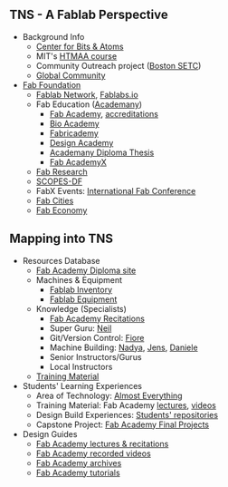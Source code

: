 ## TNS - A Fablab Perspective
* Background Info
  * [Center for Bits & Atoms](http://cba.mit.edu/about/index.html)
  * MIT's [HTMAA course](https://ocw.mit.edu/courses/media-arts-and-sciences/mas-863-how-to-make-almost-anything-fall-2002/)
  * Community Outreach project ([Boston SETC](https://www.facebook.com/pg/FabLabBoston/about/?ref=page_internal))
  * [Global Community](https://fablabs.io/labs/map)
* [Fab Foundation](https://www.fabfoundation.org/)
  * [Fablab Network](https://www.fabfoundation.org/global-community/), [Fablabs.io](https://www.fabfoundation.org/global-community/#fablab-map)
  * Fab Education ([Academany](http://academany.org/))
    * [Fab Academy](http://academany.org/fabacademy/), [accreditations](http://fabacademy.org/about/accreditations.html)
    * [Bio Academy](http://bio.academany.org/)
    * [Fabricademy](https://textile-academy.org/bootcamp/)
    * [Design Academy](http://academany.org/design/)
    * [Academany Diploma Thesis](http://academany.org/academany_thesis/)
    * [Fab AcademyX](http://academany.org/fabacademyx/)
  * [Fab Research](https://www.fabfoundation.org/projects-initiatives/#fabresearch)
  * [SCOPES-DF](https://www.fabfoundation.org/education/#scopes-full)
  * FabX Events: [International Fab Conference](https://www.fabevent.org/)
  * [Fab Cities](https://fab.city/)
  * [Fab Economy](https://www.fabeconomy.com/)
## Mapping into TNS
* Resources Database
  * [Fab Academy Diploma site](http://fab.academany.org/2019/)
  * Machines & Equipment
    * [Fablab Inventory](https://docs.google.com/spreadsheets/d/1U-jcBWOJEjBT5A0N84IUubtcHKMEMtndQPLCkZCkVsU/pub?single=true&gid=0&output=html)
    * [Fablab Equipment](https://fablabs.io/machines)
  * Knowledge (Specialists)
    * [Fab Academy Recitations](http://fab.academany.org/2019/schedule.html)
    * Super Guru: [Neil](https://en.wikipedia.org/wiki/Neil_Gershenfeld)
    * Git/Version Control: [Fiore](https://it.linkedin.com/in/fibasile)
    * Machine Building: [Nadya](https://www.hcde.washington.edu/peek), [Jens](https://fab13.sched.com/artist/jens_dyvik.1wvd766e), [Daniele](https://www.fablabs.io/users/satsha)
    * Senior Instructors/Gurus
    * Local Instructors
  * [Training Material](http://fab.academany.org/2019/schedule.html)
* Students' Learning Experiences
  * Area of Technology: [Almost Everything](http://fabacademy.org/about/program.html)
  * Training Material: Fab Academy [lectures](http://fab.academany.org/2019/schedule.html), [videos](https://vimeopro.com/academany/fab-2019)
  * Design Build Experiences: [Students' repositories](http://fab.academany.org/2019/people.html)
  * Capstone Project: [Fab Academy Final Projects](https://finalprojects.fabacademy.org/#/schedule/2019)
* Design Guides
  * [Fab Academy lectures & recitations](http://fab.academany.org/2019/schedule.html)
  * [Fab Academy recorded videos](https://vimeopro.com/academany/fab-2019)
  * [Fab Academy archives](http://fab.academany.org/2019/prior.html)
  * [Fab Academy tutorials](http://fabacademy.org/2019/docs/FabAcademy-Tutorials/)
